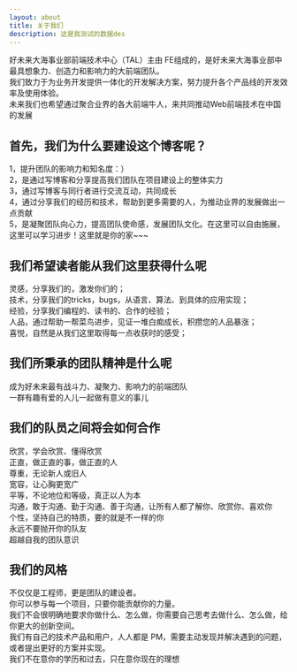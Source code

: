 ```yaml
---
layout: about
title: 关于我们
description: 这是我测试的数据des
---
```


好未来大海事业部前端技术中心（TAL）主由 FE组成的，是好未来大海事业部中最具想象力、创造力和影响力的大前端团队。<br>
我们致力于为业务开发提供一体化的开发解决方案，努力提升各个产品线的开发效率及使用体验。<br>
未来我们也希望通过聚合业界的各大前端牛人，来共同推动Web前端技术在中国的发展<br>

## 首先，我们为什么要建设这个博客呢？
1，提升团队的影响力和知名度：）<br>
2，是通过写博客和分享提高我们团队在项目建设上的整体实力<br>
3，通过写博客与同行者进行交流互动，共同成长<br>
4，通过分享我们的经历和技术，帮助到更多需要的人，为推动业界的发展做出一点贡献<br>
5，是凝聚团队向心力，提高团队使命感，发展团队文化。在这里可以自由施展，这里可以学习进步！这里就是你的家~~~<br>

## 我们希望读者能从我们这里获得什么呢
灵感，分享我们的，激发你们的；<br>
技术，分享我们的tricks，bugs，从语言、算法、到具体的应用实现；<br>
经验，分享我们编程的、读书的、合作的经验；<br>
人品，通过帮助一帮菜鸟进步，见证一堆白痴成长，积攒您的人品暴涨；<br>
喜悦，自然是从我们这里取得每一点收获时的感受；<br>

## 我们所秉承的团队精神是什么呢
 成为好未来最有战斗力、凝聚力、影响力的前端团队<br>
一群有趣有爱的人儿一起做有意义的事儿<br>

## 我们的队员之间将会如何合作
欣赏，学会欣赏、懂得欣赏<br>
正直，做正直的事，做正直的人<br>
尊重，无论新人或旧人<br>
宽容，让心胸更宽广<br>
平等，不论地位和等级，真正以人为本<br>
沟通，敢于沟通、勤于沟通、善于沟通，让所有人都了解你、欣赏你、喜欢你<br>
个性，坚持自己的特质，要的就是不一样的你<br>
永远不要抛开你的队友<br>
超越自我的团队意识<br>

## 我们的风格
不仅仅是工程师，更是团队的建设者。<br>
你可以参与每一个项目，只要你能贡献你的力量。<br>
我们不会很明确地要求你做什么、怎么做，你需要自己思考去做什么、怎么做，给你更大的创新空间。<br>
我们有自己的技术产品和用户，人人都是 PM，需要主动发现并解决遇到的问题，或者提出更好的方案并实现。<br>
我们不在意你的学历和过去，只在意你现在的理想<br>
